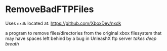 # RemoveBadFTPFiles

Uses `nxdk` located at: https://github.com/XboxDev/nxdk

a program to remove files/directories from the original xbox filesystem that may have spaces left behind by a bug in UnleashX ftp server *takes deep breath*

